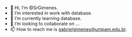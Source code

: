 - 👋 Hi, I’m @SrGimenes.
- 👀 I’m interested in work with database. 
- 🌱 I’m currently learning database.
- 💞️ I’m looking to collaborate on ...
- 📫 How to reach me is gabrielgimenes@unipam.edu.br.

<!---
SrGimenes/SrGimenes is a ✨ special ✨ repository because its `README.md` (this file) appears on your GitHub profile.
You can click the Preview link to take a look at your changes.
--->
